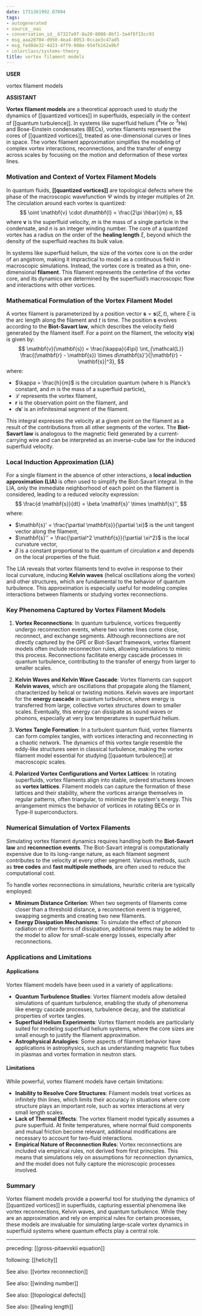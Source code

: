 ```yaml
---
date: 1731361992.07094
tags:
- autogenerated
- source__oai
- conversation_id__67327a97-8a20-8008-8bf1-3a4f8f15cc93
- msg_aaa20704-d950-4ea4-8053-0ccae3c47ad5
- msg_fed8de32-4d23-4ff9-980e-954fb162a9bf
- colorclass/systems-theory
title: vortex filament models
---
```


**USER**

vortex filament models


**ASSISTANT**

**Vortex filament models** are a theoretical approach used to study the dynamics of [[quantized vortices]] in superfluids, especially in the context of [[quantum turbulence]]. In systems like superfluid helium ($^4$He or $^3$He) and Bose-Einstein condensates (BECs), vortex filaments represent the cores of [[quantized vortices]], treated as one-dimensional curves or lines in space. The vortex filament approximation simplifies the modeling of complex vortex interactions, reconnections, and the transfer of energy across scales by focusing on the motion and deformation of these vortex lines.

### Motivation and Context of Vortex Filament Models

In quantum fluids, **[[quantized vortices]]** are topological defects where the phase of the macroscopic wavefunction $\Psi$ winds by integer multiples of $2\pi$. The circulation around each vortex is quantized:
$$
\oint \mathbf{v} \cdot d\mathbf{l} = \frac{2\pi \hbar}{m} n,
$$
where $\mathbf{v}$ is the superfluid velocity, $m$ is the mass of a single particle in the condensate, and $n$ is an integer winding number. The core of a quantized vortex has a radius on the order of the **healing length** $\xi$, beyond which the density of the superfluid reaches its bulk value.

In systems like superfluid helium, the size of the vortex core is on the order of an angstrom, making it impractical to model as a continuous field in macroscopic simulations. Instead, the vortex core is treated as a thin, one-dimensional **filament**. This filament represents the centerline of the vortex core, and its dynamics are determined by the superfluid’s macroscopic flow and interactions with other vortices.

### Mathematical Formulation of the Vortex Filament Model

A vortex filament is parameterized by a position vector $\mathbf{s} = \mathbf{s}(\xi, t)$, where $\xi$ is the arc length along the filament and $t$ is time. The position $\mathbf{s}$ evolves according to the **Biot-Savart law**, which describes the velocity field generated by the filament itself. For a point on the filament, the velocity $\mathbf{v}(\mathbf{s})$ is given by:
$$
\mathbf{v}(\mathbf{s}) = \frac{\kappa}{4\pi} \int_{\mathcal{L}} \frac{(\mathbf{r} - \mathbf{s}) \times d\mathbf{s}'}{|\mathbf{r} - \mathbf{s}|^3},
$$
where:
- $\kappa = \frac{h}{m}$ is the circulation quantum (where $h$ is Planck’s constant, and $m$ is the mass of a superfluid particle),
- $\mathcal{L}$ represents the vortex filament,
- $\mathbf{r}$ is the observation point on the filament, and
- $d\mathbf{s}'$ is an infinitesimal segment of the filament.

This integral expresses the velocity at a given point on the filament as a result of the contributions from all other segments of the vortex. The **Biot-Savart law** is analogous to the magnetic field generated by a current-carrying wire and can be interpreted as an inverse-cube law for the induced superfluid velocity.

### Local Induction Approximation (LIA)

For a single filament in the absence of other interactions, a **local induction approximation (LIA)** is often used to simplify the Biot-Savart integral. In the LIA, only the immediate neighborhood of each point on the filament is considered, leading to a reduced velocity expression:
$$
\frac{d \mathbf{s}}{dt} = \beta \mathbf{s}' \times \mathbf{s}'',
$$
where:
- $\mathbf{s}' = \frac{\partial \mathbf{s}}{\partial \xi}$ is the unit tangent vector along the filament,
- $\mathbf{s}'' = \frac{\partial^2 \mathbf{s}}{\partial \xi^2}$ is the local curvature vector,
- $\beta$ is a constant proportional to the quantum of circulation $\kappa$ and depends on the local properties of the fluid.

The LIA reveals that vortex filaments tend to evolve in response to their local curvature, inducing **Kelvin waves** (helical oscillations along the vortex) and other structures, which are fundamental to the behavior of quantum turbulence. This approximation is especially useful for modeling complex interactions between filaments or studying vortex reconnections.

### Key Phenomena Captured by Vortex Filament Models

1. **Vortex Reconnections**: In quantum turbulence, vortices frequently undergo reconnection events, where two vortex lines come close, reconnect, and exchange segments. Although reconnections are not directly captured by the GPE or Biot-Savart framework, vortex filament models often include reconnection rules, allowing simulations to mimic this process. Reconnections facilitate energy cascade processes in quantum turbulence, contributing to the transfer of energy from larger to smaller scales.

2. **Kelvin Waves and Kelvin Wave Cascade**: Vortex filaments can support **Kelvin waves**, which are oscillations that propagate along the filament, characterized by helical or twisting motions. Kelvin waves are important for the **energy cascade** in quantum turbulence, where energy is transferred from large, collective vortex structures down to smaller scales. Eventually, this energy can dissipate as sound waves or phonons, especially at very low temperatures in superfluid helium.

3. **Vortex Tangle Formation**: In a turbulent quantum fluid, vortex filaments can form complex tangles, with vortices interacting and reconnecting in a chaotic network. The dynamics of this vortex tangle resemble the eddy-like structures seen in classical turbulence, making the vortex filament model essential for studying [[quantum turbulence]] at macroscopic scales.

4. **Polarized Vortex Configurations and Vortex Lattices**: In rotating superfluids, vortex filaments align into stable, ordered structures known as **vortex lattices**. Filament models can capture the formation of these lattices and their stability, where the vortices arrange themselves in regular patterns, often triangular, to minimize the system's energy. This arrangement mimics the behavior of vortices in rotating BECs or in Type-II superconductors.

### Numerical Simulation of Vortex Filaments

Simulating vortex filament dynamics requires handling both the **Biot-Savart law** and **reconnection events**. The Biot-Savart integral is computationally expensive due to its long-range nature, as each filament segment contributes to the velocity at every other segment. Various methods, such as **tree codes** and **fast multipole methods**, are often used to reduce the computational cost.

To handle vortex reconnections in simulations, heuristic criteria are typically employed:
- **Minimum Distance Criterion**: When two segments of filaments come closer than a threshold distance, a reconnection event is triggered, swapping segments and creating two new filaments.
- **Energy Dissipation Mechanisms**: To simulate the effect of phonon radiation or other forms of dissipation, additional terms may be added to the model to allow for small-scale energy losses, especially after reconnections.

### Applications and Limitations

#### Applications
Vortex filament models have been used in a variety of applications:
- **Quantum Turbulence Studies**: Vortex filament models allow detailed simulations of quantum turbulence, enabling the study of phenomena like energy cascade processes, turbulence decay, and the statistical properties of vortex tangles.
- **Superfluid Helium Experiments**: Vortex filament models are particularly suited for modeling superfluid helium systems, where the core sizes are small enough to justify the filament approximation.
- **Astrophysical Analogies**: Some aspects of filament behavior have applications in astrophysics, such as understanding magnetic flux tubes in plasmas and vortex formation in neutron stars.

#### Limitations
While powerful, vortex filament models have certain limitations:
- **Inability to Resolve Core Structures**: Filament models treat vortices as infinitely thin lines, which limits their accuracy in situations where core structure plays an important role, such as vortex interactions at very small length scales.
- **Lack of Thermal Effects**: The vortex filament model typically assumes a pure superfluid. At finite temperatures, where normal fluid components and mutual friction become relevant, additional modifications are necessary to account for two-fluid interactions.
- **Empirical Nature of Reconnection Rules**: Vortex reconnections are included via empirical rules, not derived from first principles. This means that simulations rely on assumptions for reconnection dynamics, and the model does not fully capture the microscopic processes involved.

### Summary

Vortex filament models provide a powerful tool for studying the dynamics of [[quantized vortices]] in superfluids, capturing essential phenomena like vortex reconnections, Kelvin waves, and quantum turbulence. While they are an approximation and rely on empirical rules for certain processes, these models are invaluable for simulating large-scale vortex dynamics in superfluid systems where quantum effects play a central role.


---

preceding: [[gross-pitaevskii equation]]  


following: [[helicity]]

See also: [[vortex reconnection]]


See also: [[winding number]]


See also: [[topological defects]]


See also: [[healing length]]